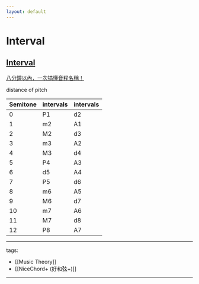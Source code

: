 ```yaml
---
layout: default
---
```


# Interval


## [Interval](https://en.wikipedia.org/wiki/Interval_(music))
[八分鐘以內，一次搞懂音程名稱！](https://www.youtube.com/watch?v=QLDktqMxgmY)

distance of pitch

Semitone|intervals|intervals
-|-|-
0|P1|d2
1|m2|A1
2|M2|d3
3|m3|A2
4|M3|d4
5|P4|A3
6|d5|A4
7|P5|d6
8|m6|A5
9|M6|d7
10|m7|A6
11|M7|d8
12|P8|A7



---
tags:
  - [[Music Theory]]
  - [[NiceChord+ (好和弦+)]]
  
---